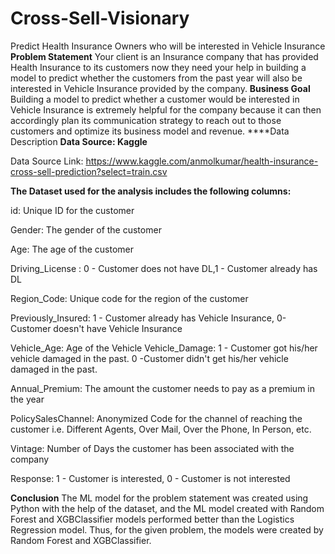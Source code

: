 # Cross-Sell-Visionary
Predict Health Insurance Owners who will be interested in Vehicle Insurance
**Problem Statement**
Your client is an Insurance company that has provided Health Insurance to its customers now they need your help in building a model to predict whether the customers from the past year will also be interested in Vehicle Insurance provided by the company.
**Business Goal**
Building a model to predict whether a customer would be interested in Vehicle Insurance is extremely helpful for the company because it can then accordingly plan its communication strategy to reach out to those customers and optimize its business model and revenue.
****Data Description
**Data Source: Kaggle**

Data Source Link: https://www.kaggle.com/anmolkumar/health-insurance-cross-sell-prediction?select=train.csv

**The Dataset used for the analysis includes the following columns:**

id: Unique ID for the customer

Gender: The gender of the customer

Age: The age of the customer

Driving_License : 0 - Customer does not have DL,1 - Customer already has DL

Region_Code: Unique code for the region of the customer

Previously_Insured: 1 - Customer already has Vehicle Insurance, 0-Customer doesn't have Vehicle Insurance

Vehicle_Age: Age of the Vehicle Vehicle_Damage: 1 - Customer got his/her vehicle damaged in the past. 0 -Customer didn't get his/her vehicle damaged in the past.

Annual_Premium: The amount the customer needs to pay as a premium in the year

PolicySalesChannel: Anonymized Code for the channel of reaching the customer i.e. Different Agents, Over Mail, Over the Phone, In Person, etc.

Vintage: Number of Days the customer has been associated with the company

Response: 1 - Customer is interested, 0 - Customer is not interested

**Conclusion**
The ML model for the problem statement was created using Python with the help of the dataset, and the ML model created with Random Forest and XGBClassifier models performed better than the Logistics Regression model. Thus, for the given problem, the models were created by Random Forest and XGBClassifier.

